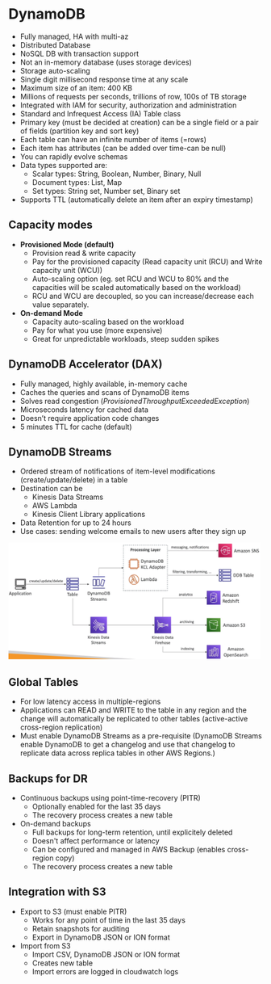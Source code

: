 # DynamoDB
- Fully managed, HA with multi-az
- Distributed Database
- NoSQL DB with transaction support
- Not an in-memory database (uses storage devices)
- Storage auto-scaling
- Single digit millisecond response time at any scale
- Maximum size of an item: 400 KB
- Millions of requests per seconds, trillions of row, 100s of TB storage
- Integrated with IAM for security, authorization and administration
- Standard and Infrequest Access (IA) Table class
- Primary key (must be decided at creation) can be a single field or a pair of fields (partition key and sort key)
- Each table can have an infinite number of items (=rows)
- Each item has attributes (can be added over time-can be null)
- You can rapidly evolve schemas
- Data types supported are:
  - Scalar types:  String, Boolean, Number, Binary, Null
  - Document types: List, Map
  - Set types: String set, Number set, Binary set
- Supports TTL (automatically delete an item after an expiry timestamp)

## Capacity modes
- **Provisioned Mode (default)**
  - Provision read & write capacity
  - Pay for the provisioned capacity (Read capacity unit (RCU) and Write capacity unit (WCU))
  - Auto-scaling option (eg. set RCU and WCU to 80% and the capacities will be scaled automatically based on the workload)
  - RCU and WCU are decoupled, so you can increase/decrease each value separately.
- **On-demand Mode**
  - Capacity auto-scaling based on the workload
  - Pay for what you use (more expensive)
  - Great for unpredictable workloads, steep sudden spikes

## DynamoDB Accelerator (DAX)
- Fully managed, highly available, in-memory cache
- Caches the queries and scans of DynamoDB items
- Solves read congestion (*ProvisionedThroughputExceededException*)
- Microseconds latency for cached data
- Doesn’t require application code changes
- 5 minutes TTL for cache (default)

## DynamoDB Streams
- Ordered stream of notifications of item-level modifications (create/update/delete) in a table
- Destination can be
  - Kinesis Data Streams
  - AWS Lambda
  - Kinesis Client Library applications
- Data Retention for up to 24 hours
- Use cases: sending welcome emails to new users after they sign up

<img src=./images/dynamodb.png width="500"/>

## Global Tables
- For low latency access in multiple-regions
- Applications can READ and WRITE to the table in any region and the change will automatically be replicated to other tables (active-active cross-region replication)
- Must enable DynamoDB Streams as a pre-requisite (DynamoDB Streams enable DynamoDB to get a changelog and use that changelog to replicate data across replica tables in other AWS Regions.)

## Backups for DR
- Continuous backups using point-time-recovery (PITR)
  - Optionally enabled for the last 35 days
  - The recovery process creates a new table
- On-demand backups
  - Full backups for long-term retention, until explicitely deleted
  - Doesn't affect performance or latency
  - Can be configured and managed in AWS Backup (enables cross-region copy)
  - The recovery process creates a new table

## Integration with S3
- Export to S3 (must enable PITR)
  - Works for any point of time in the last 35 days
  - Retain snapshots for auditing
  - Export in DynamoDB JSON or ION format
- Import from S3
  - Import CSV, DynamoDB JSON or ION format
  - Creates new table
  - Import errors are logged in cloudwatch logs
